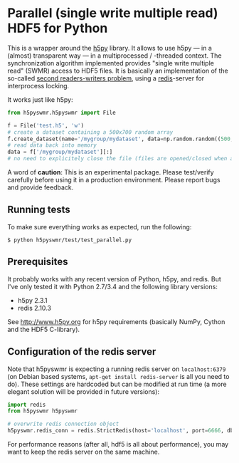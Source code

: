 Parallel (single write multiple read) HDF5 for Python
=====================================================

This is a wrapper around the [h5py](http://www.h5py.org) library.
It allows to use h5py — in a (almost) transparent way — in a multiprocessed / -threaded
context. The synchronization algorithm implemented provides "single write multiple read" (SWMR) access
to HDF5 files. It is basically an implementation of the so-called
[second readers-writers problem](http://en.wikipedia.org/wiki/Readers%E2%80%93writers_problem#The_second_readers-writers_problem),
using a [redis](http://www.redis.io)-server for interprocess locking.

It works just like h5py:

```python
from h5pyswmr.h5pyswmr import File

f = File('test.h5', 'w')
# create a dataset containing a 500x700 random array
f.create_dataset(name='/mygroup/mydataset', data=np.random.random((500, 700)))
# read data back into memory
data = f['/mygroup/mydataset'][:]
# no need to explicitely close the file (files are opened/closed when accessed)
```

A word of **caution**: This is an experimental package. Please test/verify carefully before using
it in a production environment. Please report bugs and provide feedback.


Running tests
-------------

To make sure everything works as expected, run the following:

```
$ python h5pyswmr/test/test_parallel.py
```

Prerequisites
-------------

It probably works with any recent version of Python, h5py, and redis. But I've only tested it with
Python 2.7/3.4 and the following library versions:

* h5py 2.3.1
* redis 2.10.3

See http://www.h5py.org for h5py requirements (basically NumPy, Cython and the HDF5 C-library).


Configuration of the redis server
---------------------------------

Note that h5pyswmr is expecting a running redis server on
`localhost:6379` (on Debian based systems, `apt-get install redis-server` is all you need to do).
These settings are hardcoded but can be modified at run time
(a more elegant solution will be provided in future versions):

```python
import redis
from h5pyswmr h5pyswmr

# overwrite redis connection object
h5pyswmr.redis_conn = redis.StrictRedis(host='localhost', port=6666, db=0)
```

For performance reasons (after all, hdf5 is all about performance),
you may want to keep the redis server on the same machine.
